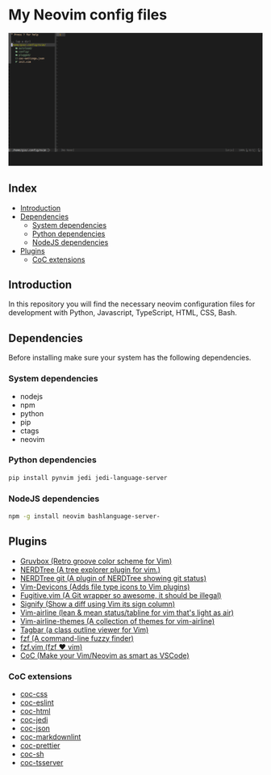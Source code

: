 # My Neovim config files

<p align="center">
<img width="800" alt="image" src="/neovim.png">
</p>

## Index

- [Introduction](#introduction)
- [Dependencies](#dependencies)
  - [System dependencies](#system-dependencies)
  - [Python dependencies](#python-dependencies)
  - [NodeJS dependencies](#nodejs-dependencies)
- [Plugins](#plugins)
  - [CoC extensions](#coc-extensions)

## Introduction

In this repository you will find the necessary neovim configuration files for
development with Python, Javascript, TypeScript, HTML, CSS, Bash.

## Dependencies

Before installing make sure your system has the following dependencies.

### System dependencies

- nodejs
- npm
- python
- pip
- ctags
- neovim

### Python dependencies

```bash
pip install pynvim jedi jedi-language-server
```

### NodeJS dependencies

```bash
npm -g install neovim bashlanguage-server-
```

## Plugins

- [Gruvbox (Retro groove color scheme for Vim)](https://github.com/morhetz/gruvbox)
- [NERDTree (A tree explorer plugin for vim.)](https://github.com/preservim/nerdtree)
- [NERDTree git (A plugin of NERDTree showing git status)](https://github.com/Xuyuanp/nerdtree-git-plugin)
- [Vim-Devicons (Adds file type icons to Vim plugins)](https://github.com/ryanoasis/vim-devicons)
- [Fugitive.vim (A Git wrapper so awesome, it should be illegal)](https://github.com/tpope/vim-fugitive)
- [Signify (Show a diff using Vim its sign column)](https://github.com/mhinz/vim-signify)
- [Vim-airline (lean & mean status/tabline for vim that's light as air)](https://github.com/vim-airline/vim-airline)
- [Vim-airline-themes (A collection of themes for vim-airline)](https://github.com/vim-airline/vim-airline-themes)
- [Tagbar (a class outline viewer for Vim)](https://github.com/majutsushi/tagbar)
- [fzf (A command-line fuzzy finder)](https://github.com/junegunn/fzf)
- [fzf.vim (fzf ❤️ vim)](https://github.com/junegunn/fzf.vim)
- [CoC (Make your Vim/Neovim as smart as VSCode)](https://github.com/neoclide/coc.nvim)

### CoC extensions

- [coc-css](https://github.com/neoclide/coc-css)
- [coc-eslint](https://github.com/neoclide/coc-eslint)
- [coc-html](https://github.com/neoclide/coc-html)
- [coc-jedi](https://github.com/pappasam/coc-jedi)
- [coc-json](https://github.com/neoclide/coc-json)
- [coc-markdownlint](https://github.com/fannheyward/coc-markdownlint)
- [coc-prettier](https://github.com/neoclide/coc-prettier)
- [coc-sh](https://github.com/josa42/coc-sh)
- [coc-tsserver](https://github.com/neoclide/coc-tsserver)
